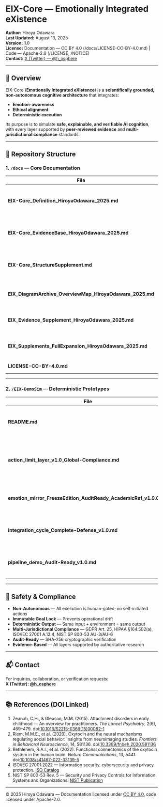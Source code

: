 # EIX-Core — Emotionally Integrated eXistence

**Author:** Hiroya Odawara  
**Last Updated:** August 13, 2025  
**Version:** 1.0  
**License:** Documentation — CC BY 4.0 (/docs/LICENSE-CC-BY-4.0.md) | Code — Apache-2.0 (/LICENSE, /NOTICE)  
**Contact:** [X (Twitter) — @h_osphere](https://x.com/h_osphere)  

---

## 🧠 Overview

EIX-Core (**Emotionally Integrated eXistence**) is a **scientifically grounded, non-autonomous cognitive architecture** that integrates:

- **Emotion-awareness**
- **Ethical alignment**
- **Deterministic execution**

Its purpose is to simulate **safe, explainable, and verifiable AI cognition**,  
with every layer supported by **peer-reviewed evidence** and **multi-jurisdictional compliance** standards.

---

## 📂 Repository Structure

### 1. `/docs` — Core Documentation
| File | Purpose |
|------|---------|
| **EIX-Core_Definition_HiroyaOdawara_2025.md** | Full definition of architecture, structural layers, safety constraints |
| **EIX-Core_EvidenceBase_HiroyaOdawara_2025.md** | Peer-reviewed and empirical references for each cognitive layer |
| **EIX-Core_StructureSupplement.md** | Additional architectural and implementation notes |
| **EIX_DiagramArchive_OverviewMap_HiroyaOdawara_2025.md** | Visual diagrams and architecture maps |
| **EIX_Evidence_Supplement_HiroyaOdawara_2025.md** | Extended reference list and justifications |
| **EIX_Supplements_FullExpansion_HiroyaOdawara_2025.md** | Full supplemental definitions and references |
| **LICENSE-CC-BY-4.0.md** | Documentation license terms |

---

### 2. `/EIX-DemoSim` — Deterministic Prototypes
| File | Purpose |
|------|---------|
| **README.md** | Overview and safety guarantees for all demo modules |
| **action_limit_layer_v1.0_Global-Compliance.md** | Compliance enforcement across GDPR, HIPAA, ISO/IEC 27001, NIST |
| **emotion_mirror_FreezeEdition_AuditReady_AcademicRef_v1.0.0.md** | Deterministic emotion parsing & output modulation |
| **integration_cycle_Complete-Defense_v1.0.md** | Integration pipeline for emotion & compliance layers |
| **pipeline_demo_Audit-Ready_v1.0.md** | Verified execution runner with fixed test datasets |

---

## 🔐 Safety & Compliance

- **Non-Autonomous** — All execution is human-gated; no self-initiated actions  
- **Immutable Goal Lock** — Prevents operational drift  
- **Deterministic Output** — Same input + environment = same output  
- **Multi-Jurisdictional Compliance** — GDPR Art. 25, HIPAA §164.502(a), ISO/IEC 27001 A.12.4, NIST SP 800-53 AU-3/AU-6  
- **Audit-Ready** — SHA-256 cryptographic verification  
- **Evidence-Based** — All layers supported by authoritative research

---

## 📬 Contact
For inquiries, collaboration, or verification requests:  
**X (Twitter): [@h_osphere](https://x.com/h_osphere)**

---

## 📚 References (DOI Linked)

1. Zeanah, C.H., & Gleason, M.M. (2015). Attachment disorders in early childhood — An overview for practitioners. *The Lancet Psychiatry*, 2(6), 469–479. doi:[10.1016/S2215-0366(15)00082-1](https://doi.org/10.1016/S2215-0366%2815%2900082-1)  
2. Riem, M.M.E., et al. (2020). Oxytocin and the neural mechanisms regulating social behavior: insights from neuroimaging studies. *Frontiers in Behavioral Neuroscience*, 14, 581136. doi:[10.3389/fnbeh.2020.581136](https://doi.org/10.3389/fnbeh.2020.581136)  
3. Bethlehem, R.A.I., et al. (2022). Functional connectomics of the oxytocin system in the human brain. *Nature Communications*, 13, 5441. doi:[10.1038/s41467-022-33139-5](https://doi.org/10.1038/s41467-022-33139-5)  
4. ISO/IEC 27001:2022 — Information security, cybersecurity and privacy protection. [ISO Catalog](https://www.iso.org/standard/82875.html)  
5. NIST SP 800-53 Rev. 5 — Security and Privacy Controls for Information Systems and Organizations. [NIST Publication](https://doi.org/10.6028/NIST.SP.800-53r5)  

---

© 2025 Hiroya Odawara — Documentation licensed under [CC BY 4.0](/docs/LICENSE-CC-BY-4.0.md), code licensed under Apache-2.0.
